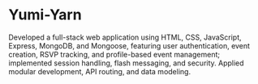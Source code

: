 # Yumi-Yarn
Developed a full-stack web application using HTML, CSS, JavaScript, Express, MongoDB, and Mongoose, featuring user authentication, event creation, RSVP tracking, and profile-based event management; implemented session handling, flash messaging, and security. Applied modular development, API routing, and data modeling.
